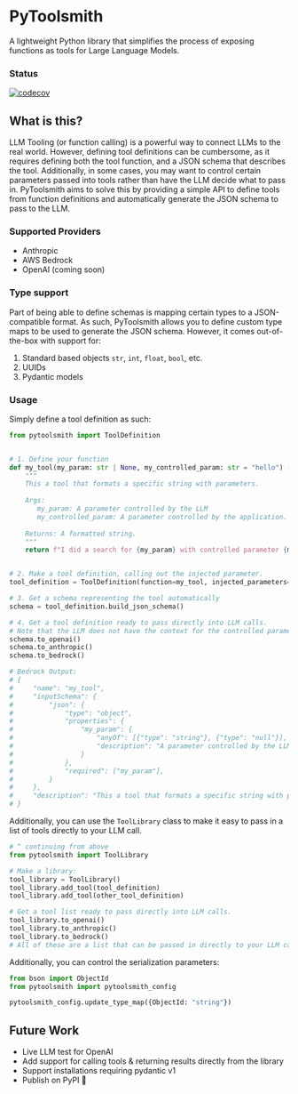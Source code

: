 # PyToolsmith

A lightweight Python library that simplifies the process of exposing functions as tools for Large Language Models.

### Status

[![codecov](https://codecov.io/gh/zachrobo1/PyToolsmith/graph/badge.svg?token=5SQEOF1TV2)](https://codecov.io/gh/zachrobo1/PyToolsmith)

## What is this?

LLM Tooling (or function calling) is a powerful way to connect LLMs to the real world. However, defining tool
definitions can be cumbersome, as it requires defining both the tool function, and a JSON schema that describes the
tool. Additionally, in some cases, you may want to control certain parameters passed into tools rather than have the LLM
decide what to pass in. PyToolsmith aims to solve this by providing a simple API to define tools from function
definitions and automatically generate the JSON schema to pass to the LLM.

### Supported Providers

- Anthropic
- AWS Bedrock
- OpenAI (coming soon)

### Type support

Part of being able to define schemas is mapping certain types to a JSON-compatible format. As such, PyToolsmith allows
you to define custom type maps to be used to generate the JSON schema. However, it comes out-of-the-box with support
for:

1. Standard based objects `str`, `int`, `float`, `bool`, etc.
2. UUIDs
3. Pydantic models

### Usage

Simply define a tool definition as such:

```python
from pytoolsmith import ToolDefinition


# 1. Define your function
def my_tool(my_param: str | None, my_controlled_param: str = "hello") -> str:
    """
    This a tool that formats a specific string with parameters.
   
    Args:
       my_param: A parameter controlled by the LLM
       my_controlled_param: A parameter controlled by the application.
       
    Returns: A formatted string.
    """
    return f"I did a search for {my_param} with controlled parameter {my_controlled_param}!"


# 2. Make a tool definition, calling out the injected parameter.
tool_definition = ToolDefinition(function=my_tool, injected_parameters=["my_controlled_param"])

# 3. Get a schema representing the tool automatically
schema = tool_definition.build_json_schema()

# 4. Get a tool definition ready to pass directly into LLM calls. 
# Note that the LLM does not have the context for the controlled parameter.
schema.to_openai()
schema.to_anthropic()
schema.to_bedrock()

# Bedrock Output:
# {
#     "name": "my_tool",
#     "inputSchema": {
#         "json": {
#             "type": "object",
#             "properties": {
#                 "my_param": {
#                     "anyOf": [{"type": "string"}, {"type": "null"}],
#                     "description": "A parameter controlled by the LLM",
#                 }
#             },
#             "required": ["my_param"],
#         }
#     },
#     "description": "This a tool that formats a specific string with parameters. Returns: A formatted string.",
# }

```

Additionally, you can use the `ToolLibrary` class to make it easy to pass in a list of tools directly to your LLM call.

```python
# ^ continuing from above
from pytoolsmith import ToolLibrary

# Make a library:
tool_library = ToolLibrary()
tool_library.add_tool(tool_definition)
tool_library.add_tool(other_tool_definition)

# Get a tool list ready to pass directly into LLM calls.
tool_library.to_openai()
tool_library.to_anthropic()
tool_library.to_bedrock()
# All of these are a list that can be passed in directly to your LLM call.


```

Additionally, you can control the serialization parameters:

```python
from bson import ObjectId
from pytoolsmith import pytoolsmith_config

pytoolsmith_config.update_type_map({ObjectId: "string"})
```

## Future Work

- Live LLM test for OpenAI
- Add support for calling tools & returning results directly from the library
- Support installations requiring pydantic v1
- Publish on PyPI 🤠


